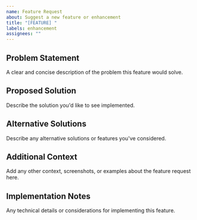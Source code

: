 ```yaml
---
name: Feature Request
about: Suggest a new feature or enhancement
title: "[FEATURE] "
labels: enhancement
assignees: ""
---
```


## Problem Statement

A clear and concise description of the problem this feature would solve.

## Proposed Solution

Describe the solution you'd like to see implemented.

## Alternative Solutions

Describe any alternative solutions or features you've considered.

## Additional Context

Add any other context, screenshots, or examples about the feature request here.

## Implementation Notes

Any technical details or considerations for implementing this feature.
